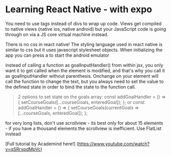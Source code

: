 # Learning React Native - with expo

You need to use <View> tags instead of divs to wrap up code. Views get compiled to native views (native ios, native android) but your JavaScript code is going through on via a JS core virtual machine instead.

There is no css in react native! The styling language used in react native is similar to css but it uses javascript stylesheet objects.
When initializing the app you can press a to start the android emulator

instead of calling a function as goalInputHandler() from within jsx, you only want it to get called when the element is modified, and that's why you call it as goalInputHandler without parenthesis.
Onchange on your element will call the function to change the text, but you always need to set the value to the defined state in order to bind the state to the function call.

> 2 options to set state on the goals array:
  const addGoalHandler = () => {
    setCourseGoals([...courseGoals, enteredGoal]);
  };
or 
 > const addGoalHandler = () => {
    setCourseGoals(currentGoals => [...courseGoals, enteredGoal]);
  };

for very long lists, don't use scrollview - its best only for about 15 elements - if you have a thousand elements the scrollview is inefficient. Use FlatList instead

[Full tutorial by Academind here!] (https://www.youtube.com/watch?v=qSRrxpdMpVc)